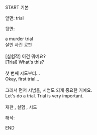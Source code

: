 START
기본

앞면:
trial


뒷면:
<div>a murder trial </div><div>살인 사건 공판</div><div><br></div><div><div><div>[실험작] 이건 뭐예요?</div></div><div><div>[Trial] What's this?</div></div></div><div><br></div><div><div><div>첫 번째 시도부터...</div></div><div><div>Okay, first trial...</div></div></div><div><br></div><div><div><div>그래서 먼저 시범을, 시범도 되게 중요한 거예요.</div></div><div><div>Let's do a trial. Trial is very important.</div></div></div><div><br></div><div>재판 , 실험 , 시도</div>


해석:

END